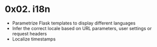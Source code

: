 # 0x02. i18n
- Parametrize Flask templates to display different languages
- Infer the correct locale based on URL parameters, user settings or request headers
- Localize timestamps